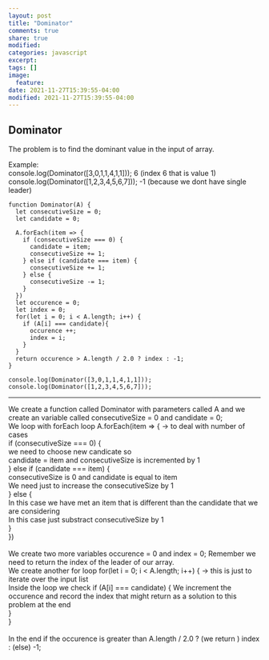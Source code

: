 ```yaml
---
layout: post
title: "Dominator"
comments: true
share: true
modified:
categories: javascript
excerpt:
tags: []
image:
  feature:
date: 2021-11-27T15:39:55-04:00
modified: 2021-11-27T15:39:55-04:00
---
```


## Dominator

The problem is to find the dominant value in the input of array.

Example:<br>
console.log(Dominator([3,0,1,1,4,1,1])); 6 (index 6 that is value 1)<br>
console.log(Dominator([1,2,3,4,5,6,7])); -1 (because we dont have single leader)<br>




~~~
function Dominator(A) {
  let consecutiveSize = 0;
  let candidate = 0;

  A.forEach(item => {
    if (consecutiveSize === 0) {
      candidate = item;
      consecutiveSize += 1;
    } else if (candidate === item) {
      consecutiveSize += 1;
    } else {
      consecutiveSize -= 1;
    }
  })
  let occurence = 0;
  let index = 0;
  for(let i = 0; i < A.length; i++) {
    if (A[i] === candidate){
      occurence ++;
      index = i;
    }
  }
  return occurence > A.length / 2.0 ? index : -1;
}

console.log(Dominator([3,0,1,1,4,1,1]));
console.log(Dominator([1,2,3,4,5,6,7]));

~~~
___
We create a function called Dominator with parameters called A and we create an variable called consecutiveSize = 0 and candidate = 0;
<br>
We loop with forEach loop A.forEach(item => { -> to deal with number of cases <br>
  if (consecutiveSize === 0) { <br>
  we need to choose new candicate so  <br>
  candidate = item and consecutiveSize is incremented by 1 <br>
} else if (candidate === item) { <br>
  consecutiveSize is 0 and candidate is equal to item <br>
  We need just to increase the consecutiveSize by 1 <br>
} else { <br>
  In this case we have met an item that is different than the candidate that we are considering <br>
  In this case just substract consecutiveSize by 1 <br>
} <br>
}) <br>
<br>
We create two more variables occurence = 0 and index = 0; Remember we need to return the index of the leader of our array.
<br>
We create another for loop for(let i = 0; i < A.length; i++) { -> this is just to iterate over the input list <br>
  Inside the loop we check if (A[i] === candidate) {
  We increment the occurence and record the index that might return as a solution to this problem at the end <br>
}<br>
}<br>
<br>
In the end if the occurence is greater than A.length / 2.0 ? (we return ) index : (else) -1;
<br>
